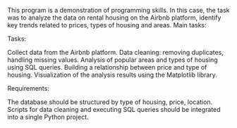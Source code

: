 This program is a demonstration of programming skills. In this case, the task was to analyze the data on rental housing on the Airbnb platform, identify key trends related to prices, types of housing and areas.
Main tasks:

Tasks:

Collect data from the Airbnb platform.
Data cleaning: removing duplicates, handling missing values.
Analysis of popular areas and types of housing using SQL queries.
Building a relationship between price and type of housing.
Visualization of the analysis results using the Matplotlib library.

Requirements:

The database should be structured by type of housing, price, location.
Scripts for data cleaning and executing SQL queries should be integrated into a single Python project.
